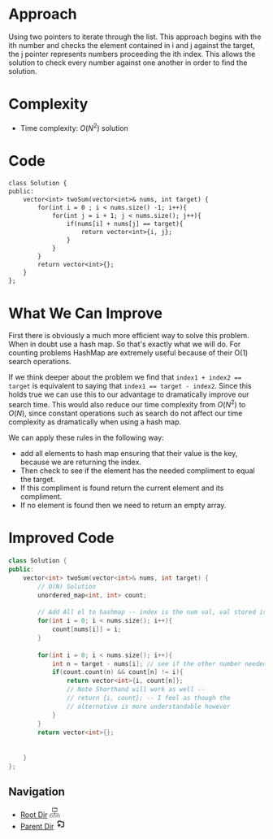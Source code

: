 # Approach
<!-- Describe your approach to solving the problem. -->
Using two pointers to iterate through the list. This approach begins with the ith number and checks the element contained in i and j against the target, the j pointer represents numbers proceeding the ith index. This allows the solution to check every number against one another in order to find the solution.
# Complexity
- Time complexity: $O(N^2)$ solution

# Code
```
class Solution {
public:
    vector<int> twoSum(vector<int>& nums, int target) {
        for(int i = 0 ; i < nums.size() -1; i++){
            for(int j = i + 1; j < nums.size(); j++){
                if(nums[i] + nums[j] == target){
                    return vector<int>{i, j};
                }
            }
        }
        return vector<int>{};
    }
};
```

# What We Can Improve
First there is obviously a much more efficient way to solve this problem. When in doubt use a hash map. So that's exactly what we will do. For counting problems HashMap are extremely useful because of their O(1) search operations. 

If we think deeper about the problem we find that `index1 + index2 == target` is equivalent to saying that `index1 == target - index2`. Since this holds true we can use this to our advantage to dramatically improve our search time. This would also reduce our time complexity from $O(N^2)$ to $O(N)$, since constant operations such as search do not affect our time complexity as dramatically when using a hash map. 

We can apply these rules in the following way:
- add all elements to hash map ensuring that their value is the key, because we are returning the index.
- Then check to see if the element has the needed compliment to equal the target.
- If this compliment is found return the current element and its compliment. 
- If no element is found then we need to return an empty array.

# Improved Code
```cpp
class Solution {
public:
    vector<int> twoSum(vector<int>& nums, int target) {
        // O(N) Solution
        unordered_map<int, int> count;

        // Add All el to hashmap -- index is the num val, val stored is the index
        for(int i = 0; i < nums.size(); i++){
            count[nums[i]] = i;
        }

        for(int i = 0; i < nums.size(); i++){
            int n = target - nums[i]; // see if the other number needed is present
            if(count.count(n) && count[n] != i){
                return vector<int>{i, count[n]}; 
                // Note Shorthand will work as well -- 
                // return {i, count}; -- I feel as though the 
                // alternative is more understandable however
            }
        }
        return vector<int>{};
        

    }
};
```

## Navigation

- [Root Dir](../Index.md) <img src="../../../Assets/root.png" alt="Root Dir Folder" style="width:20px;height:20px;">
- [Parent Dir](Study_Notes_2024/Leetcode/Easy/Index.md) <img src="../../../Assets/parent.png" alt="Root Dir Folder" style="width:20px;height:20px;">

